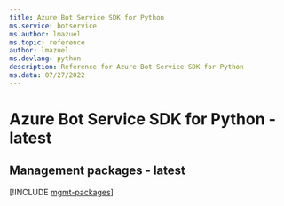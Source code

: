 ```yaml
---
title: Azure Bot Service SDK for Python
ms.service: botservice
ms.author: lmazuel
ms.topic: reference
author: lmazuel
ms.devlang: python
description: Reference for Azure Bot Service SDK for Python
ms.data: 07/27/2022
---
```

# Azure Bot Service SDK for Python - latest

## Management packages - latest
[!INCLUDE [mgmt-packages](bot-service-mgmt-index.md)]